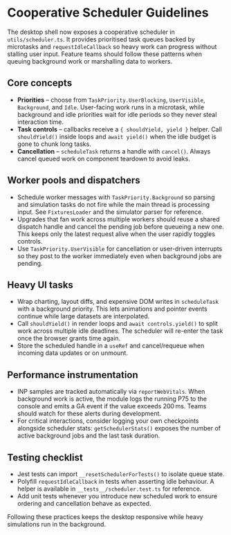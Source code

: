 # Cooperative Scheduler Guidelines

The desktop shell now exposes a cooperative scheduler in `utils/scheduler.ts`. It provides
prioritised task queues backed by microtasks and `requestIdleCallback` so heavy work can
progress without stalling user input. Feature teams should follow these patterns when
queuing background work or marshalling data to workers.

## Core concepts

- **Priorities** – choose from `TaskPriority.UserBlocking`, `UserVisible`, `Background`, and
  `Idle`. User-facing work runs in a microtask, while background and idle priorities wait for
  idle periods so they never steal interaction time.
- **Task controls** – callbacks receive a `{ shouldYield, yield }` helper. Call
  `shouldYield()` inside loops and `await yield()` when the idle budget is gone to chunk long
  tasks.
- **Cancellation** – `scheduleTask` returns a handle with `cancel()`. Always cancel queued
  work on component teardown to avoid leaks.

## Worker pools and dispatchers

- Schedule worker messages with `TaskPriority.Background` so parsing and simulation tasks do
  not fire while the main thread is processing input. See `FixturesLoader` and the simulator
  parser for reference.
- Upgrades that fan work across multiple workers should reuse a shared dispatch handle and
  cancel the pending job before queueing a new one. This keeps only the latest request alive
  when the user rapidly toggles controls.
- Use `TaskPriority.UserVisible` for cancellation or user-driven interrupts so they post to
  the worker immediately even when background jobs are pending.

## Heavy UI tasks

- Wrap charting, layout diffs, and expensive DOM writes in `scheduleTask` with a background
  priority. This lets animations and pointer events continue while large datasets are
  interpolated.
- Call `shouldYield()` in render loops and `await controls.yield()` to split work across
  multiple idle deadlines. The scheduler will re-enter the task once the browser grants time
  again.
- Store the scheduled handle in a `useRef` and cancel/requeue when incoming data updates or
  on unmount.

## Performance instrumentation

- INP samples are tracked automatically via `reportWebVitals`. When background work is
  active, the module logs the running P75 to the console and emits a GA event if the value
  exceeds 200 ms. Teams should watch for these alerts during development.
- For critical interactions, consider logging your own checkpoints alongside scheduler
  stats: `getSchedulerStats()` exposes the number of active background jobs and the last task
  duration.

## Testing checklist

- Jest tests can import `__resetSchedulerForTests()` to isolate queue state.
- Polyfill `requestIdleCallback` in tests when asserting idle behaviour. A helper is
  available in `__tests__/scheduler.test.ts` for reference.
- Add unit tests whenever you introduce new scheduled work to ensure ordering and
  cancellation behave as expected.

Following these practices keeps the desktop responsive while heavy simulations run in the
background.
